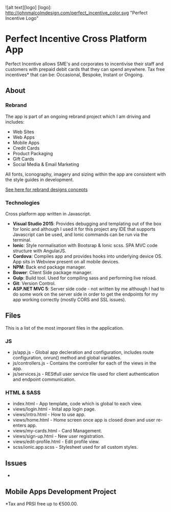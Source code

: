 ![alt text][logo]
[logo]: http://johnmalcolmdesign.com/perfect_incentive_color.svg "Perfect Incentive Logo"

# Perfect Incentive Cross Platform App

Perfect Incentive allows SME's and corporates to incentivise their staff and customers with prepaid debit cards that they can spend anywhere.
Tax free incentives* that can be: Occasional, Bespoke, Instant or Ongoing. 

## About

### Rebrand

The app is part of an ongoing rebrand project which I am driving and includes:
- Web Sites
- Web Apps
- Mobile Apps
- Credit Cards
- Product Packaging 
- Gift Cards
- Social Media & Email Marketing

All fonts, iconography, imagery and sizing within the app are consistent with the style guides in development. 

[See here for rebrand designs concepts]( https://projects.invisionapp.com/boards/9Z1FO774Y5FJW/)

### Technologies
Cross platform app written in Javascript.

- **Visual Studio 2015**: Provides debugging and templating out of the box for Ionic and although I used it for this project any IDE that supports Javascript can be used, and Ionic commands can be run via the terminal.
- **Ionic**: Style normalisation with Bootsrap & Ionic scss. SPA MVC code structure with AngularJS.
- **Cordova**: Compiles app and provides hooks into underlying device OS. App sits in Webview present on all mobile devices.
- **NPM**: Back end package manager.
- **Bower**: Client Side package manager.
- **Gulp**: Build tool. Used for compiling sass and performing live reload.
- **Git**: Version Control.
- **ASP.NET MVC 5**: Server side code - not written by me although I had to do some work on the server side in order to get the endpoints for my app working correctly (mostly CORS and SSL issues).

## Files
This is a list of the most imporant files in the application.

### JS
- js/app.js - Global app decleration and configuration, includes route configuration, onrun() method and global variables. 
- js/controllers.js - Contains the controller for each of the views in the app.
- js/services.js - REStfull user service file used for client authentication and endpoint communication.

### HTML & SASS
- index.html - App template, code which is global to each view.
- views/login.html - Inital app login page.
- views/intro.html - How to use app.
- views/home.html - Home screen once app is closed down and user re-enters app.
- views/my-cards.html - Card Management.
- views/sign-up.html - New user registration.
- views/edit-profile.html - Edit profile view.
- scss/ionic.app.scss - Stylesheet used for all custom styles.

## Issues
-  

## Mobile Apps Development Project 


*Tax and PRSI free up to €500.00.
